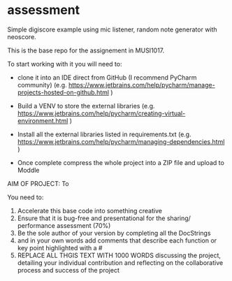 # assessment

Simple digiscore example using mic listener, random note generator with neoscore.

This is the base repo for the assignement in MUSI1017.

To start working with it you will need to:

- clone it into an IDE direct from GitHub (I recommend PyCharm community) (e.g. https://www.jetbrains.com/help/pycharm/manage-projects-hosted-on-github.html )
- Build a VENV to store the external libraries (e.g. https://www.jetbrains.com/help/pycharm/creating-virtual-environment.html )
- Install all the external libraries listed in requirements.txt (e.g. https://www.jetbrains.com/help/pycharm/managing-dependencies.html )

- Once complete compress the whole project into a ZIP file and upload to Moddle

AIM OF PROJECT:
To 

You need to:
1. Accelerate this base code into something creative
2. Ensure that it is bug-free and presentational for the sharing/ performance assessment (70%)
3. Be the sole author of your version by completing all the DocStrings 
4. and in your own words add comments that describe each function or key point highlighted with a # 
5. REPLACE ALL THGIS TEXT WITH 1000 WORDS discussing the project, detailing your individual 
contribution and reflecting on the collaborative process and success of the project 
